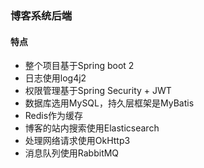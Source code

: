 ### 博客系统后端

#### 特点

- 整个项目基于Spring boot 2
- 日志使用log4j2
- 权限管理基于Spring Security + JWT
- 数据库选用MySQL，持久层框架是MyBatis
- Redis作为缓存
- 博客的站内搜索使用Elasticsearch
- 处理网络请求使用OkHttp3
- 消息队列使用RabbitMQ

